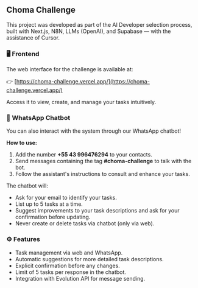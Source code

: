 ## Choma Challenge

This project was developed as part of the AI Developer selection process, built with Next.js, N8N, LLMs (OpenAI), and Supabase — with the assistance of Cursor.

### 🖥️ Frontend

The web interface for the challenge is available at:

👉 [https://choma-challenge.vercel.app/](https://choma-challenge.vercel.app/)

Access it to view, create, and manage your tasks intuitively.

### 🤖 WhatsApp Chatbot

You can also interact with the system through our WhatsApp chatbot!

**How to use:**

1. Add the number **+55 43 996476294** to your contacts.
2. Send messages containing the tag **#choma-challenge** to talk with the bot.
3. Follow the assistant's instructions to consult and enhance your tasks.

The chatbot will:

- Ask for your email to identify your tasks.
- List up to 5 tasks at a time.
- Suggest improvements to your task descriptions and ask for your confirmation before updating.
- Never create or delete tasks via chatbot (only via web).

### ⚙️ Features

- Task management via web and WhatsApp.
- Automatic suggestions for more detailed task descriptions.
- Explicit confirmation before any changes.
- Limit of 5 tasks per response in the chatbot.
- Integration with Evolution API for message sending.
